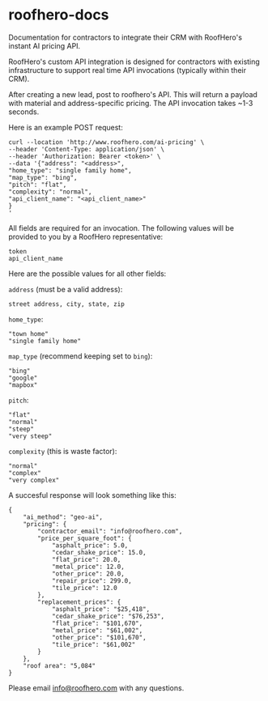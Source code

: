 # roofhero-docs
Documentation for contractors to integrate their CRM with RoofHero's instant AI pricing API.

RoofHero's custom API integration is designed for contractors with existing infrastructure to support real time API invocations (typically within their CRM).

After creating a new lead, post to roofhero's API.  This will return a payload with material and address-specific pricing.  The API invocation takes ~1-3 seconds.

Here is an example POST request:

```
curl --location 'http://www.roofhero.com/ai-pricing' \
--header 'Content-Type: application/json' \
--header 'Authorization: Bearer <token>' \
--data '{"address": "<address>", 
"home_type": "single family home",
"map_type": "bing",
"pitch": "flat",
"complexity": "normal",
"api_client_name": "<api_client_name>"
}
'
```

All fields are required for an invocation.  The following values will be provided to you by a RoofHero representative:
```
token
api_client_name
```

Here are the possible values for all other fields:

`address` (must be a valid address):
```
street address, city, state, zip
```

`home_type`:
```
"town home"
"single family home"
```

`map_type` (recommend keeping set to `bing`):
```
"bing"
"google"
"mapbox"
```

`pitch`:
```
"flat"
"normal"
"steep"
"very steep"
```

`complexity` (this is waste factor):
```
"normal"
"complex"
"very complex"
```

A succesful response will look something like this:
```
{
    "ai_method": "geo-ai",
    "pricing": {
        "contractor_email": "info@roofhero.com",
        "price_per_square_foot": {
            "asphalt_price": 5.0,
            "cedar_shake_price": 15.0,
            "flat_price": 20.0,
            "metal_price": 12.0,
            "other_price": 20.0,
            "repair_price": 299.0,
            "tile_price": 12.0
        },
        "replacement_prices": {
            "asphalt_price": "$25,418",
            "cedar_shake_price": "$76,253",
            "flat_price": "$101,670",
            "metal_price": "$61,002",
            "other_price": "$101,670",
            "tile_price": "$61,002"
        }
    },
    "roof area": "5,084"
}
```

Please email info@roofhero.com with any questions.

